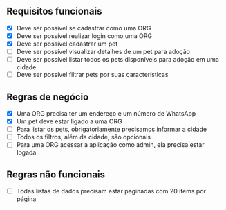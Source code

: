 ## Requisitos funcionais

- [x] Deve ser possível se cadastrar como uma ORG
- [x] Deve ser possível realizar login como uma ORG
- [x] Deve ser possível cadastrar um pet
- [ ] Deve ser possível visualizar detalhes de um pet para adoção
- [ ] Deve ser possível listar todos os pets disponíveis para adoção em uma cidade
- [ ] Deve ser possível filtrar pets por suas características

## Regras de negócio

- [x] Uma ORG precisa ter um endereço e um número de WhatsApp
- [x] Um pet deve estar ligado a uma ORG
- [ ] Para listar os pets, obrigatoriamente precisamos informar a cidade
- [ ] Todos os filtros, além da cidade, são opcionais
- [ ] Para uma ORG acessar a aplicação como admin, ela precisa estar logada

## Regras não funcionais

- [ ] Todas listas de dados precisam estar paginadas com 20 items por página
